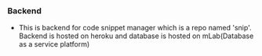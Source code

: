### Backend
- This is backend for code snippet manager which is a repo named 'snip'.
Backend is hosted on heroku and database is hosted on mLab(Database as a service platform)
